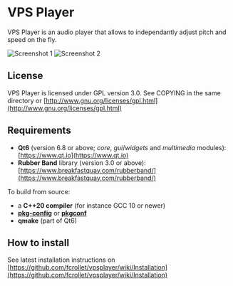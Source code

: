 # VPS Player

VPS Player is an audio player that allows to independantly adjust pitch and speed on the fly.

![Screenshot 1](https://github.com/fcrollet/vpsplayer/wiki/images/screenshot-01.png)
![Screenshot 2](https://github.com/fcrollet/vpsplayer/wiki/images/screenshot-02.png)

## License

VPS Player is licensed under GPL version 3.0.
See COPYING in the same directory or [http://www.gnu.org/licenses/gpl.html](http://www.gnu.org/licenses/gpl.html)

## Requirements

* **Qt6** (version 6.8 or above; *core*, *gui*/*widgets* and *multimedia* modules): [https://www.qt.io](https://www.qt.io)
* **Rubber Band** library (version 3.0 or above): [https://www.breakfastquay.com/rubberband/](https://www.breakfastquay.com/rubberband/)

To build from source:

* a **C++20 compiler** (for instance GCC 10 or newer)
* [**pkg-config**](https://www.freedesktop.org/wiki/Software/pkg-config/) or [**pkgconf**](http://pkgconf.org/)
* **qmake** (part of Qt6)

## How to install

See latest installation instructions on [https://github.com/fcrollet/vpsplayer/wiki/Installation](https://github.com/fcrollet/vpsplayer/wiki/Installation)
